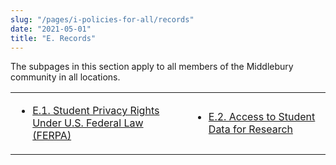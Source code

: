```yaml
---
slug: "/pages/i-policies-for-all/records"
date: "2021-05-01"
title: "E. Records"
---
```


The subpages in this section apply to all members of the Middlebury community in all locations.

<table>

<tbody>

<tr>

<td>

- [E.1\. Student Privacy Rights Under U.S. Federal Law (FERPA)](/pages/i-policies-for-all/records/ferpa)

</td>

<td>

- [E.2\. Access to Student Data for Research](/pages/i-policies-for-all/records/student-data-for-research)

</td>

</tr>

</tbody>

</table>
